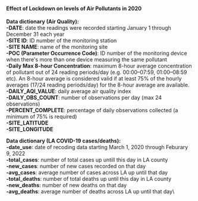 #### Effect of Lockdown on levels of Air Pollutants in 2020


**Data dictionary (Air Quality):**\
**-DATE**: date the readings were recorded starting January 1 through December 31 each year\
**-SITE ID**: ID number of the monitoring station\
**-SITE NAME**: name of the monitoring site\
**-POC (Parameter Occurrence Code)**: ID number of the monitoring device when there's more than one device measuring the same pollutant\
**-Daily Max 8-hour Concentration**: maximum 8-hour average concentration of pollutant out of 24 reading periods/day (e.g. 00:00–07:59, 01:00–08:59 etc). An 8-hour average is considered valid if at least 75% of the hourly averages (17/24 reading periods/day) for the 8-hour average are available.\
**-DAILY_AQI_VALUE**: daily average air quality index\
**-DAILY_OBS_COUNT**: number of observations per day (max 24 observations)\
**-PERCENT_COMPLETE**: percentage of daily observations collected (a minimum of 75% is required)\
**-SITE_LATITUDE**\
**-SITE_LONGITUDE**


**Data dictionary (LA COVID-19 cases/deaths):**\
**-date_use**: date of recoding data starting March 1, 2020 through Feburary 9, 2022\
**-total_cases**: number of total cases up untill this day in LA county\
**-new_cases**: number of new cases recorded on that day\
**-avg_cases**: average number of cases across LA up until that day\
**-total_deaths**:  number of total deaths up until this day in LA county\
**-new_deaths**: number of new deaths on that day\
**-avg_deaths**: average number of deaths across LA up until that day\

